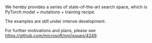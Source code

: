 We hereby provides a series of state-of-the-art search space, which is PyTorch model + mutations + training recipe.

The examples are still under intense development.

For further motivations and plans, please see https://github.com/microsoft/nni/issues/4249.
